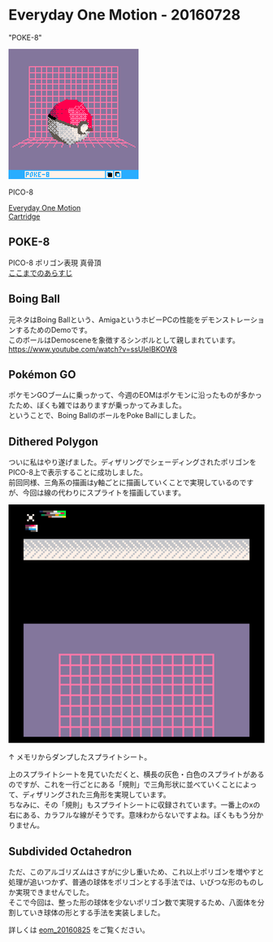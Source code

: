 # Everyday One Motion - 20160728  

"POKE-8"  

![](20160728.gif)  

PICO-8  

[Everyday One Motion](http://motions.work/motion/338)  
[Cartridge](http://www.lexaloffle.com/bbs/?tid=3942)  

## POKE-8

PICO-8 ポリゴン表現 真骨頂  
[ここまでのあらすじ](https://github.com/FMS-Cat/eom_20160721)  

## Boing Ball

元ネタはBoing Ballという、AmigaというホビーPCの性能をデモンストレーションするためのDemoです。  
このボールはDemosceneを象徴するシンボルとして親しまれています。  
https://www.youtube.com/watch?v=ssUleIBKOW8  

## Pokémon GO  

ポケモンGOブームに乗っかって、今週のEOMはポケモンに沿ったものが多かったため、ぼくも雑ではありますが乗っかってみました。  
ということで、Boing BallのボールをPoke Ballにしました。  

## Dithered Polygon

ついに私はやり遂げました。ディザリングでシェーディングされたポリゴンをPICO-8上で表示することに成功しました。  
前回同様、三角系の描画はy軸ごとに描画していくことで実現しているのですが、今回は線の代わりにスプライトを描画しています。  

![](sheet.png)

↑ メモリからダンプしたスプライトシート。

上のスプライトシートを見ていただくと、横長の灰色・白色のスプライトがあるのですが、これを一行ごとにある「規則」で三角形状に並べていくことによって、ディザリングされた三角形を実現しています。  
ちなみに、その「規則」もスプライトシートに収録されています。一番上のxの右にある、カラフルな線がそうです。意味わからないですよね。ぼくももう分かりません。  

## Subdivided Octahedron

ただ、このアルゴリズムはさすがに少し重いため、これ以上ポリゴンを増やすと処理が追いつかず、普通の球体をポリゴンとする手法では、いびつな形のものしか実現できませんでした。  
そこで今回は、整った形の球体を少ないポリゴン数で実現するため、八面体を分割していき球体の形とする手法を実装しました。  

詳しくは [eom_20160825](https://github.com/FMS-Cat/eom_20160825) をご覧ください。  
